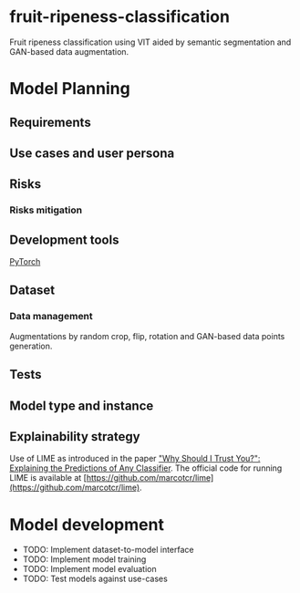 # fruit-ripeness-classification
Fruit ripeness classification using VIT aided by semantic segmentation and GAN-based data augmentation.

# Model Planning

## Requirements

## Use cases and user persona

## Risks

### Risks mitigation

## Development tools
[PyTorch](https://pytorch.org/)

## Dataset

### Data management
Augmentations by random crop, flip, rotation and GAN-based data points generation.

## Tests

## Model type and instance

## Explainability strategy
Use of LIME as introduced in the paper ["Why Should I Trust You?": Explaining the Predictions of Any Classifier](https://dl.acm.org/doi/10.1145/2939672.2939778).
The official code for running LIME is available at [https://github.com/marcotcr/lime](https://github.com/marcotcr/lime).

# Model development
* TODO: Implement dataset-to-model interface
* TODO: Implement model training
* TODO: Implement model evaluation
* TODO: Test models against use-cases
